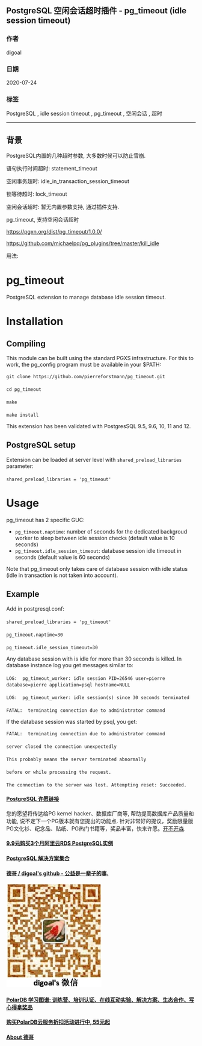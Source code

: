 ## PostgreSQL 空闲会话超时插件 - pg_timeout (idle session timeout)  
    
### 作者    
digoal    
    
### 日期    
2020-07-24    
    
### 标签    
PostgreSQL , idle session timeout , pg_timeout , 空闲会话 , 超时   
    
----    
    
## 背景    
PostgreSQL内置的几种超时参数, 大多数时候可以防止雪崩.  
  
语句执行时间超时: statement_timeout  
  
空闲事务超时: idle_in_transaction_session_timeout  
  
锁等待超时: lock_timeout  
  
空闲会话超时: 暂无内置参数支持, 通过插件支持.  
  
pg_timeout, 支持空闲会话超时  
  
https://pgxn.org/dist/pg_timeout/1.0.0/  
  
https://github.com/michaelpq/pg_plugins/tree/master/kill_idle  
  
用法:  
  
# pg_timeout  
  
PostgreSQL extension to manage database idle session timeout.  
  
# Installation   
## Compiling  
  
This module can be built using the standard PGXS infrastructure. For this to work, the pg_config program must be available in your $PATH:  
  
`git clone https://github.com/pierreforstmann/pg_timeout.git` <br>  
`cd pg_timeout` <br>  
`make` <br>  
`make install` <br>  
  
This extension has been validated with PostgresSQL 9.5, 9.6, 10, 11 and 12.  
  
## PostgreSQL setup  
  
Extension can be loaded at server level with `shared_preload_libraries` parameter: <br>  
`shared_preload_libraries = 'pg_timeout'`  
  
# Usage  
  
pg_timeout has 2 specific GUC: <br>  
- `pg_timeout.naptime`: number of seconds for the dedicated backgroud worker to sleep between idle session checks (default value is 10 seconds)<br>  
- `pg_timeout.idle_session_timeout`: database session idle timeout in seconds (default value is 60 seconds)<br>  
  
Note that pg_timeout only takes care of database session with idle status (idle in transaction is not taken into account).  
  
## Example  
  
Add in postgresql.conf: <br>  
`shared_preload_libraries = 'pg_timeout'` <br>  
`pg_timeout.naptime=30` <br>  
`pg_timeout.idle_session_timeout=30` <br>  
  
Any database session with is idle for more than 30 seconds is killed. In database instance log you get messages similar to: <br>  
`LOG:  pg_timeout_worker: idle session PID=26546 user=pierre database=pierre application=psql hostname=NULL` <br>  
`LOG:  pg_timeout_worker: idle session(s) since 30 seconds terminated` <br>  
`FATAL:  terminating connection due to administrator command`  
  
If the database session was started by psql, you get:  
  
`FATAL:  terminating connection due to administrator command` <br>  
`server closed the connection unexpectedly` <br>  
`This probably means the server terminated abnormally` <br>  
`before or while processing the request.` <br>  
`The connection to the server was lost. Attempting reset: Succeeded.` <br>  
    
  
  
  
  
  
  
  
  
  
  
  
  
  
  
  
  
  
  
  
  
  
  
  
  
  
  
  
  
  
  
  
  
  
  
  
  
  
  
  
  
  
  
  
  
  
  
  
  
  
  
  
  
  
#### [PostgreSQL 许愿链接](https://github.com/digoal/blog/issues/76 "269ac3d1c492e938c0191101c7238216")
您的愿望将传达给PG kernel hacker、数据库厂商等, 帮助提高数据库产品质量和功能, 说不定下一个PG版本就有您提出的功能点. 针对非常好的提议，奖励限量版PG文化衫、纪念品、贴纸、PG热门书籍等，奖品丰富，快来许愿。[开不开森](https://github.com/digoal/blog/issues/76 "269ac3d1c492e938c0191101c7238216").  
  
  
#### [9.9元购买3个月阿里云RDS PostgreSQL实例](https://www.aliyun.com/database/postgresqlactivity "57258f76c37864c6e6d23383d05714ea")
  
  
#### [PostgreSQL 解决方案集合](https://yq.aliyun.com/topic/118 "40cff096e9ed7122c512b35d8561d9c8")
  
  
#### [德哥 / digoal's github - 公益是一辈子的事.](https://github.com/digoal/blog/blob/master/README.md "22709685feb7cab07d30f30387f0a9ae")
  
  
![digoal's wechat](../pic/digoal_weixin.jpg "f7ad92eeba24523fd47a6e1a0e691b59")
  
  
#### [PolarDB 学习图谱: 训练营、培训认证、在线互动实验、解决方案、生态合作、写心得拿奖品](https://www.aliyun.com/database/openpolardb/activity "8642f60e04ed0c814bf9cb9677976bd4")
  
  
#### [购买PolarDB云服务折扣活动进行中, 55元起](https://www.aliyun.com/activity/new/polardb-yunparter?userCode=bsb3t4al "e0495c413bedacabb75ff1e880be465a")
  
  
#### [About 德哥](https://github.com/digoal/blog/blob/master/me/readme.md "a37735981e7704886ffd590565582dd0")
  
